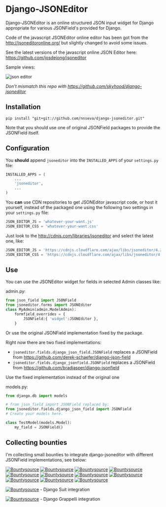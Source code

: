 # Django-JSONEditor

Django-JSONEditor is an online structured JSON input widget for Django appropriate for various JSONField's provided for Django.

Code of the javascript JSONEditor online editor has been got from the http://jsoneditoronline.org/ but slightly changed to avoid some issues.

See the latest versions of the javascript online JSON Editor here: https://github.com/josdejong/jsoneditor

Sample views:

<img alt="json editor" src="https://raw.github.com/josdejong/jsoneditor/master/misc/jsoneditor.png">

*Don't mismatch this repo with https://github.com/skyhood/django-jsoneditor*

## Installation

    pip install "git+git://github.com/nnseva/django-jsoneditor.git"

Note that you should use one of original JSONField packages to provide the JSONField itself.

## Configuration

You **should** append `jsoneditor` into the `INSTALLED_APPS` of your `settings.py` file:
```python
INSTALLED_APPS = (
    ...
    'jsoneditor',
    ...
)
```

You **can** use CDN repositories to get JSONEditor javascript code, or host it yourself, instead of the packaged one using the following two settings in your `settings.py` file:
```python
JSON_EDITOR_JS = 'whatever-your-want.js'
JSON_EDITOR_CSS = 'whatever-your-want.css'
```

Just look to the http://cdnjs.com/libraries/jsoneditor and select the latest one, like:
```python
JSON_EDITOR_JS = 'https://cdnjs.cloudflare.com/ajax/libs/jsoneditor/4.2.1/jsoneditor.js'
JSON_EDITOR_CSS = 'https://cdnjs.cloudflare.com/ajax/libs/jsoneditor/4.2.1/jsoneditor.css'
```

## Use

You can use the JSONEditor widget for fields in selected Admin classes like:

admin.py:
```python
from json_field import JSONField
from jsoneditor.forms import JSONEditor
class MyAdmin(admin.ModelAdmin):
    formfield_overrides = {
        JSONField:{ 'widget':JSONEditor },
    }
```

Or use the original JSONField implementation fixed by the package.

Right now there are two fixed implementations:

* `jsoneditor.fields.django_json_field.JSONField` replaces a JSONField from https://github.com/derek-schaefer/django-json-field
* `jsoneditor.fields.django_jsonfield.JSONField` replaces a JSONField from https://github.com/bradjasper/django-jsonfield

Use the fixed implementation instead of the original one

models.py:
```python
from django.db import models

# from json_field import JSONField replaced by:
from jsoneditor.fields.django_json_field import JSONField
# Create your models here.

class TestModel(models.Model):
    my_field = JSONField()
```

## Collecting bounties

I'm collecting small bounties to integrate django-jsoneditor with different JSONField implementations, see below:

[![Bountysource](https://api.bountysource.com/badge/issue?issue_id=28264536)](https://www.bountysource.com/issues/28264536-integrate-jsoneditor-with-https-launchpad-net-django-jsonfield?utm_source=28264536&utm_medium=shield&utm_campaign=ISSUE_BADGE) [![Bountysource](https://api.bountysource.com/badge/issue?issue_id=28264524)](https://www.bountysource.com/issues/28264524-integrate-jsoneditor-with-https-github-com-aychedee-unchained?utm_source=28264524&utm_medium=shield&utm_campaign=ISSUE_BADGE) [![Bountysource](https://api.bountysource.com/badge/issue?issue_id=28264508)](https://www.bountysource.com/issues/28264508-integrate-jsoneditor-with-https-github-com-vialink-vlk-django-jsonfield?utm_source=28264508&utm_medium=shield&utm_campaign=ISSUE_BADGE) [![Bountysource](https://api.bountysource.com/badge/issue?issue_id=28264503)](https://www.bountysource.com/issues/28264503-integrate-jsoneditor-with-https-github-com-rootbuzz-jsonate?utm_source=28264503&utm_medium=shield&utm_campaign=ISSUE_BADGE) [![Bountysource](https://api.bountysource.com/badge/issue?issue_id=28264495)](https://www.bountysource.com/issues/28264495-integrate-jsoneditor-with-https-bitbucket-org-schinckel-django-jsonfield?utm_source=28264495&utm_medium=shield&utm_campaign=ISSUE_BADGE) [![Bountysource](https://api.bountysource.com/badge/issue?issue_id=28264467)](https://www.bountysource.com/issues/28264467-integrate-jsoneditor-with-https-github-com-lukesneeringer-django-pgfields?utm_source=28264467&utm_medium=shield&utm_campaign=ISSUE_BADGE) [![Bountysource](https://api.bountysource.com/badge/issue?issue_id=28264451)](https://www.bountysource.com/issues/28264451-integrate-jsoneditor-with-https-github-com-djangonauts-django-pgjson?utm_source=28264451&utm_medium=shield&utm_campaign=ISSUE_BADGE) [![Bountysource](https://api.bountysource.com/badge/issue?issue_id=28264422)](https://www.bountysource.com/issues/28264422-integrate-jsoneditor-with-https-github-com-zacharyvoase-django-postgres?utm_source=28264422&utm_medium=shield&utm_campaign=ISSUE_BADGE) [![Bountysource](https://api.bountysource.com/badge/issue?issue_id=28264409)](https://www.bountysource.com/issues/28264409-integrate-jsoneditor-with-https-github-com-djangonauts-django-rest-framework-gis?utm_source=28264409&utm_medium=shield&utm_campaign=ISSUE_BADGE) [![Bountysource](https://api.bountysource.com/badge/issue?issue_id=28264385)](https://www.bountysource.com/issues/28264385-integrate-jsoneditor-with-https-github-com-skorokithakis-django-annoying?utm_source=28264385&utm_medium=shield&utm_campaign=ISSUE_BADGE) [![Bountysource](https://api.bountysource.com/badge/issue?issue_id=35175451)](https://www.bountysource.com/issues/35175451-integrate-jsoneditor-with-new-postgresql-specific-django-jsonfield?utm_source=35175451&utm_medium=shield&utm_campaign=ISSUE_BADGE)

[![Bountysource](https://api.bountysource.com/badge/issue?issue_id=28268324)](https://www.bountysource.com/issues/28268324-integrate-jsoneditor-with-django-suit-https-github-com-darklow-django-suit?utm_source=28268324&utm_medium=shield&utm_campaign=ISSUE_BADGE) - Django Suit integration

[![Bountysource](https://api.bountysource.com/badge/issue?issue_id=28268367)](https://www.bountysource.com/issues/28268367-integrate-jsoneditor-with-django-grappelli-https-github-com-sehmaschine-django-grappelli?utm_source=28268367&utm_medium=shield&utm_campaign=ISSUE_BADGE) - Django Grappelli integration


